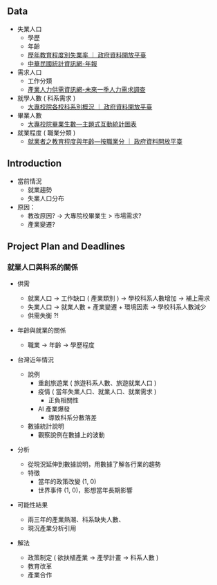 
## Data
- 失業人口
	- 學歷
	- 年齡
	- [歷年教育程度別失業率 ｜ 政府資料開放平臺](https://data.gov.tw/dataset/32741)
	- [中華民國統計資訊網-年報](https://www.stat.gov.tw/News.aspx?n=4001&sms=11516)
- 需求人口
	- 工作分類
	- [產業人力供需資訊網-未來一季人力需求調查](https://theme.ndc.gov.tw/manpower/Content_NoList.aspx?n=2F6DAE31E076E2F5)
- 就學人數 ( 科系需求 )
	- [大專校院各校科系別概況 ｜ 政府資料開放平臺](https://data.gov.tw/dataset/9621)
- 畢業人數
	- [大專校院畢業生數—主題式互動統計圖表](https://stats.moe.gov.tw/statedu/chart.aspx?pvalue=35)
- 就業程度 ( 職業分類 )
	- [就業者之教育程度與年齡—按職業分 ｜ 政府資料開放平臺](https://data.gov.tw/dataset/36788)
## Introduction
- 當前情況
	- 就業趨勢
	- 失業人口分布 
- 原因：
	- 教改原因? $\rightarrow$ 大專院校畢業生 > 市場需求?
	- 產業變遷?

## Project Plan and Deadlines
### 就業人口與科系的關係
- 供需
	- 就業人口 $\rightarrow$ 工作缺口 ( 產業類別 ) $\rightarrow$ 學校科系人數增加 $\rightarrow$ 補上需求
	- 失業人口 $\rightarrow$ 就業人數 + 產業變遷 + 環境因素 $\rightarrow$ 學校科系人數減少 
	- 供需失衡 ?!

- 年齡與就業的關係
	- 職業 -> 年齡 -> 學歷程度

- 台灣近年情況
	- 說例
		- 重創旅遊業 ( 旅遊科系人數、旅遊就業人口 )
		- 疫情 ( 當年失業人口、就業人口、就業需求 )
			- 正負相關性
		- AI 產業爆發
			- 導致科系分數落差
	- 數據統計說明
		- 觀察說例在數據上的波動

- 分析
	- 從現況延伸到數據說明，用數據了解各行業的趨勢
	- 特徵
		- 當年的政策改變 (1, 0)
		- 世界事件 (1, 0)，影想當年長期影響

- 可能性結果
	- 兩三年的產業熱潮、科系缺失人數、
	- 現況產業分析引用

- 解法
	- 政策制定 ( 欲扶植產業 $\rightarrow$ 產學計畫 $\rightarrow$ 科系人數 )
	- 教育改革
	- 產業合作




